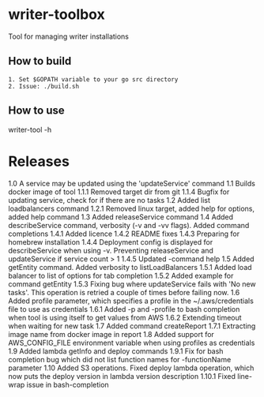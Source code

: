 # writer-toolbox
Tool for managing writer installations

## How to build
    1. Set $GOPATH variable to your go src directory
    2. Issue: ./build.sh

## How to use

writer-tool -h

# Releases

  1.0      A service may be updated using the 'updateService' command
  1.1      Builds docker image of tool
  1.1.1    Removed target dir from git
  1.1.4    Bugfix for updating service, check for if there are no tasks
  1.2      Added list loadbalancers command
  1.2.1    Removed linux target, added help for options, added help command
  1.3      Added releaseService command
  1.4      Added describeService command, verbosity (-v and -vv flags). Added command completions
  1.4.1    Added licence
  1.4.2    README fixes
  1.4.3    Preparing for homebrew installation
  1.4.4    Deployment config is displayed for describeService when using -v. Preventing releaseService and updateService if service count > 1
  1.4.5    Updated -command help
  1.5      Added getEntity command. Added verbosity to listLoadBalancers
  1.5.1    Added load balancer to list of options for tab completion
  1.5.2    Added example for command getEntity
  1.5.3    Fixing bug where updateService fails with 'No new tasks'. This operation is retried a couple of times before failing now.
  1.6      Added profile parameter, which specifies a profile in the ~/.aws/credentials file to use as credentials
  1.6.1    Added -p and -profile to bash completion when tool is using itself to get values from AWS
  1.6.2    Extending timeout when waiting for new task
  1.7      Added command createReport
  1.7.1    Extracting image name from docker image in report
  1.8      Added support for AWS_CONFIG_FILE environment variable when using profiles as credentials
  1.9      Added lambda getInfo and deploy commands
  1.9.1    Fix for bash completion bug which did not list function names for -functionName parameter
  1.10     Added S3 operations. Fixed deploy lambda operation, which now puts the deploy version in lambda version description
  1.10.1   Fixed line-wrap issue in bash-completion